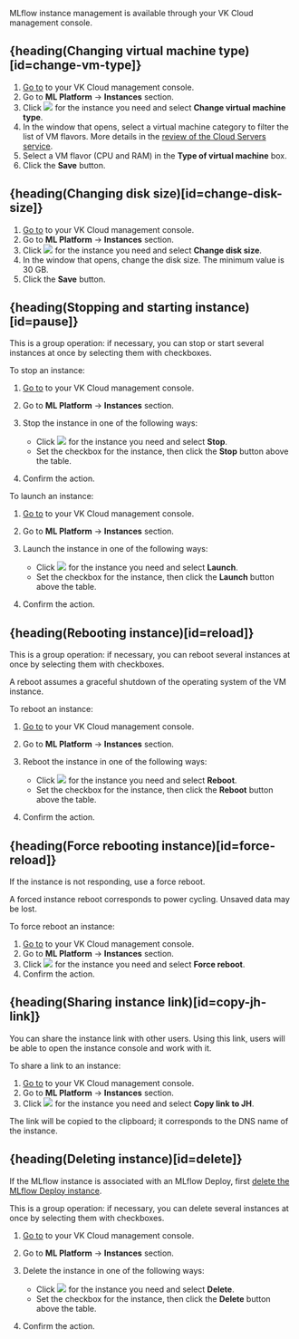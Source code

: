 MLflow instance management is available through your VK Cloud management console.

## {heading(Changing virtual machine type)[id=change-vm-type]}

1. [Go to](https://cloud.vk.com/app/en) to your VK Cloud management console.
1. Go to **ML Platform** → **Instances** section.
1. Click ![ ](/en/assets/more-icon.svg "inline") for the instance you need and select **Change virtual machine type**.
1. In the window that opens, select a virtual machine category to filter the list of VM flavors. More details in the [review of the Cloud Servers service](/en/computing/iaas/concepts/about#flavors).
1. Select a VM flavor (CPU and RAM) in the **Type of virtual machine** box.
1. Click the **Save** button.

## {heading(Changing disk size)[id=change-disk-size]}

1. [Go to](https://cloud.vk.com/app/en) to your VK Cloud management console.
1. Go to **ML Platform** → **Instances** section.
1. Click ![ ](/en/assets/more-icon.svg "inline") for the instance you need and select **Change disk size**.
1. In the window that opens, change the disk size. The minimum value is 30 GB.
1. Click the **Save** button.

## {heading(Stopping and starting instance)[id=pause]}

This is a group operation: if necessary, you can stop or start several instances at once by selecting them with checkboxes.

To stop an instance:

1. [Go to](https://cloud.vk.com/app/en) to your VK Cloud management console.
1. Go to **ML Platform** → **Instances** section.
1. Stop the instance in one of the following ways:

    - Click ![ ](/en/assets/more-icon.svg "inline") for the instance you need and select **Stop**.
    - Set the checkbox for the instance, then click the **Stop** button above the table.
1. Confirm the action.

To launch an instance:

1. [Go to](https://cloud.vk.com/app/en) to your VK Cloud management console.
1. Go to **ML Platform** → **Instances** section.
1. Launch the instance in one of the following ways:

    - Click ![ ](/en/assets/more-icon.svg "inline") for the instance you need and select **Launch**.
    - Set the checkbox for the instance, then click the **Launch** button above the table.
1. Confirm the action.

## {heading(Rebooting instance)[id=reload]}

This is a group operation: if necessary, you can reboot several instances at once by selecting them with checkboxes.

<info>

A reboot assumes a graceful shutdown of the operating system of the VM instance.

</info>

To reboot an instance:

1. [Go to](https://cloud.vk.com/app/en) to your VK Cloud management console.
1. Go to **ML Platform** → **Instances** section.
1. Reboot the instance in one of the following ways:

    - Click ![ ](/en/assets/more-icon.svg "inline") for the instance you need and select **Reboot**.
    - Set the checkbox for the instance, then click the **Reboot** button above the table.
1. Confirm the action.

## {heading(Force rebooting instance)[id=force-reload]}

If the instance is not responding, use a force reboot.

<warn>

A forced instance reboot corresponds to power cycling. Unsaved data may be lost.

</warn>

To force reboot an instance:

1. [Go to](https://cloud.vk.com/app/en) to your VK Cloud management console.
1. Go to **ML Platform** → **Instances** section.
1. Click ![ ](/en/assets/more-icon.svg "inline") for the instance you need and select **Force reboot**.
1. Confirm the action.

## {heading(Sharing instance link)[id=copy-jh-link]}

You can share the instance link with other users. Using this link, users will be able to open the instance console and work with it.

To share a link to an instance:

1. [Go to](https://cloud.vk.com/app/en) to your VK Cloud management console.
1. Go to **ML Platform** → **Instances** section.
1. Click ![ ](/en/assets/more-icon.svg "inline") for the instance you need and select **Copy link to JH**.

The link will be copied to the clipboard; it corresponds to the DNS name of the instance.

## {heading(Deleting instance)[id=delete]}

<info>

If the MLflow instance is associated with an MLflow Deploy, first [delete the MLflow Deploy instance](../../../deploymlflow/service-management/delete).

</info>

This is a group operation: if necessary, you can delete several instances at once by selecting them with checkboxes.

1. [Go to](https://cloud.vk.com/app/en) to your VK Cloud management console.
1. Go to **ML Platform** → **Instances** section.
1. Delete the instance in one of the following ways:

    - Click ![ ](/en/assets/more-icon.svg "inline") for the instance you need and select **Delete**.
    - Set the checkbox for the instance, then click the **Delete** button above the table.
1. Confirm the action.
